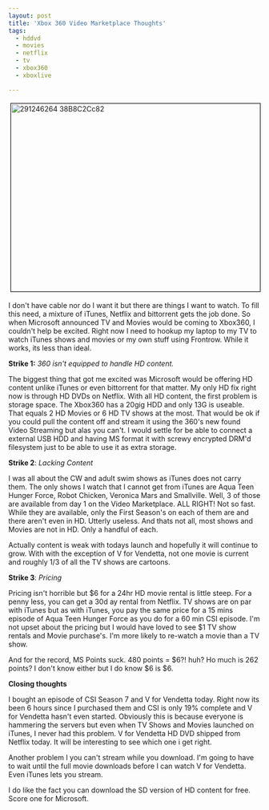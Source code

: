 ```yaml
---
layout: post
title: 'Xbox 360 Video Marketplace Thoughts'
tags:
  - hddvd
  - movies
  - netflix
  - tv
  - xbox360
  - xboxlive

---
```


<img src="http://www.the8thsign.com/wp-content/uploads/2006/11/291246264_38b8c2cc82-tm.jpg" alt="291246264 38B8C2Cc82" border="1" height="375" hspace="4" vspace="4" width="498" />

I don't have cable nor do I want it but there are things I want to watch. To fill this need, a mixture of iTunes, Netflix and bittorrent gets the job done. So when Microsoft announced TV and Movies would be coming to Xbox360, I couldn't help be excited.  Right now I need to hookup my laptop to my TV to watch iTunes shows and movies or my own stuff using Frontrow. While it works, its less than ideal.

<strong>Strike 1:</strong>  <em>360 isn't equipped to handle HD content.</em>

The biggest thing that got me excited was Microsoft would be offering HD content unlike iTunes or even bittorrent for that matter. My only HD fix right now is through HD DVDs on Netflix. With all HD content, the first problem is storage space. The Xbox360 has a 20gig HDD and only 13G is useable. That equals 2 HD Movies or 6 HD TV shows at the most. That would be ok if you could pull the content off and stream it using the 360's new found Video Streaming but alas you can't. I would settle for be able to connect a external USB HDD and having MS format it with screwy encrypted DRM'd filesystem just to be able to use it as extra storage.

<strong>Strike 2</strong>: <em>Lacking Content</em>

I was all about the CW and adult swim shows as iTunes does not carry them. The only shows I watch that I cannot get from iTunes are  Aqua Teen Hunger Force, Robot Chicken, Veronica Mars and Smallville. Well, 3 of those are available from day 1 on the Video Marketplace. ALL RIGHT!  Not so fast. While they are available, only the First Season's on each of them are and there aren't even in HD. Utterly useless. And thats not all, most shows and Movies are not in HD. Only a handful of each.

Actually content is weak with todays launch and hopefully it will continue to grow. With with the exception of V for Vendetta, not one movie is current and roughly 1/3 of all the TV shows are cartoons.

<strong>Strike 3</strong>: <em>Pricing</em>

Pricing isn't horrible but  $6 for a 24hr HD movie rental is little steep. For a penny less, you can get a 30d ay rental from Netflix. TV shows are on par with iTunes but as with iTunes, you pay the same price for a 15 mins episode of Aqua Teen Hunger Force as you do for a 60 min CSI episode. I'm not upset about the pricing but I would have loved to see $1 TV show rentals and Movie purchase's. I'm more likely to re-watch a movie than a TV show.

And for the record, MS Points suck. 480 points = $6?!  huh? Ho much is 262 points? I don't know either but I do know $6 is $6.

<strong>Closing thoughts</strong>

I bought an episode of CSI Season 7 and V for Vendetta today. Right now its been 6 hours since I purchased them and CSI is only 19% complete and V for Vendetta hasn't even started. Obviously this is because everyone is hammering the servers but even when TV Shows and Movies launched on iTunes, I never had this problem. V for Vendetta HD DVD shipped from Netflix today. It will be interesting to see which one i get right.

Another problem I you can't stream while you download. I'm going to have to wait until the full movie downloads before I can watch V for Vendetta. Even iTunes lets you stream.

I do like the fact you can download the SD version of HD content for free. Score one for Microsoft.

<!-- technorati tags start -->
<!-- technorati tags end -->
